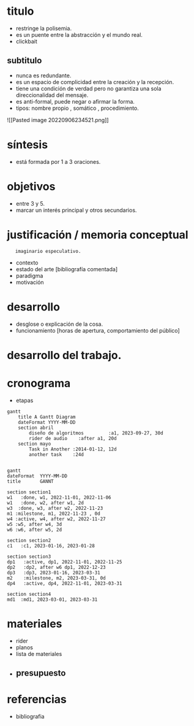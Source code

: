 
# titulo
- restringe la polisemia.
- es un puente entre la abstracción y el mundo real. 
- clickbait
## subtitulo
- nunca es redundante.
- es un espacio de complicidad entre la creación y la recepción. 
- tiene una condición de verdad pero no garantiza una sola direccionalidad del mensaje. 
- es anti-formal, puede negar o afirmar la forma. 
- tipos: nombre propio ,  somático , procedimiento. 


![[Pasted image 20220906234521.png]]

# síntesis
- está formada por 1 a 3 oraciones. 
# objetivos  
- entre 3 y 5. 
-  marcar un interés principal y otros secundarios. 
# justificación / memoria conceptual
       imaginario especulativo. 
- contexto
- estado del arte [bibliografía comentada]
- paradigma  
- motivación 
# desarrollo
- desglose o explicación de la cosa.
- funcionamiento [horas de apertura, comportamiento del público]
# desarrollo del trabajo.
# cronograma
- etapas  


```mermaid
gantt
    title A Gantt Diagram
    dateFormat YYYY-MM-DD
    section abril 
        diseño de algoritmos         :a1, 2023-09-27, 30d
        rider de audio    :after a1, 20d
    section mayo 
        Task in Another :2014-01-12, 12d
        another task    :24d
    
```


```mermaid
gantt
dateFormat  YYYY-MM-DD
title       GANNT

section section1
w1   :done, w1, 2022-11-01, 2022-11-06
w1   :done, w2, after w1, 2d
w3  :done, w3, after w2, 2022-11-23
m1 :milestone, m1, 2022-11-23 , 0d
w4 :active, w4, after w2, 2022-11-27
w5 :w5, after w4, 3d
w6 :w6, after w5, 2d

section section2
c1   :c1, 2023-01-16, 2023-01-28

section section3
dp1   :active, dp1, 2022-11-01, 2022-11-25
dp2   :dp2, after w6 dp1, 2022-12-23
dp3   :dp3, 2023-01-16, 2023-03-31
m2    :milestone, m2, 2023-03-31, 0d
dp4   :active, dp4, 2022-11-01, 2023-03-31

section section4
md1  :md1, 2023-03-01, 2023-03-31
```

# materiales
- rider
- planos
- lista de materiales
- presupuesto
	- 
# referencias
- bibliografia